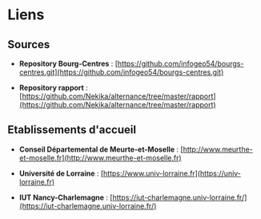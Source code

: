 # Liens

## Sources

* **Repository Bourg-Centres** : [https://github.com/infogeo54/bourgs-centres.git](https://github.com/infogeo54/bourgs-centres.git) 

* **Repository rapport** : [https://github.com/Nekika/alternance/tree/master/rapport](https://github.com/Nekika/alternance/tree/master/rapport)

## Etablissements d'accueil

* **Conseil Départemental de Meurte-et-Moselle** : [http://www.meurthe-et-moselle.fr](http://www.meurthe-et-moselle.fr)

* **Université de Lorraine** : [https://www.univ-lorraine.fr](https://univ-lorraine.fr)

* **IUT Nancy-Charlemagne** : [https://iut-charlemagne.univ-lorraine.fr/](https://iut-charlemagne.univ-lorraine.fr/)


